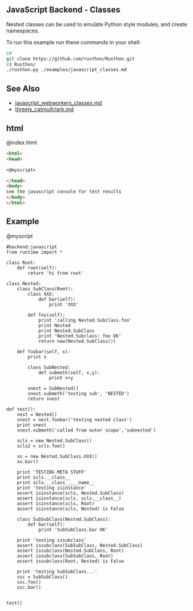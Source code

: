 JavaScript Backend - Classes
-------

Nested classes can be used to emulate Python style modules, and create namespaces.

To run this example run these commands in your shell:

```bash
cd
git clone https://github.com/rusthon/Rusthon.git
cd Rusthon/
./rusthon.py ./examples/javascript_classes.md
```

See Also
--------
* [javascript_webworkers_classes.md](javascript_webworkers_classes.md)
* [threejs_catmullclark.md](threejs_catmullclark.md)


html
----


@index.html
```html
<html>
<head>

<@myscript>

</head>
<body>
see the javascript console for test results
</body>
</html>
```

Example
--------

@myscript
```rusthon
#backend:javascript
from runtime import *

class Root:
	def root(self):
		return 'hi from root'

class Nested:
	class SubClass(Root):
		class XXX:
			def bar(self):
				print 'XXX'

		def foo(self):
			print 'calling Nested.Subclass.foo'
			print Nested
			print Nested.SubClass
			print 'Nested.Subclass: foo OK'
			return new(Nested.SubClass())

	def foobar(self, x):
		print x

		class SubNested:
			def submeth(self, x,y):
				print x+y

		snest = SubNested()
		snest.submeth('testing sub', 'NESTED')
		return snest

def test():
	nest = Nested()
	snest = nest.foobar('testing nexted class')
	print snest
	snest.submeth('called from outer scope','subnested')

	scls = new Nested.SubClass()
	scls2 = scls.foo()

	xx = new Nested.SubClass.XXX()
	xx.bar()

	print 'TESTING META STUFF'
	print scls.__class__
	print scls.__class__.__name__
	print 'testing isinstance'
	assert isinstance(scls, Nested.SubClass)
	assert isinstance(scls, scls.__class__)
	assert isinstance(scls, Root)
	assert isinstance(scls, Nested) is False

	class SubSubClass(Nested.SubClass):
		def bar(self):
			print 'SubSubClass.bar OK'

	print 'testing issubclass'
	assert issubclass(SubSubClass, Nested.SubClass)
	assert issubclass(Nested.SubClass, Root)
	assert issubclass(SubSubClass, Root)
	assert issubclass(Root, Nested) is False

	print 'testing SubSubClass...'
	ssc = SubSubClass()
	ssc.foo()
	ssc.bar()


test()

```